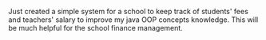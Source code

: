 
Just created a simple system for a school to keep track of students' fees and teachers' salary to improve my java OOP concepts knowledge. 
This will be much helpful for the school finance management.

